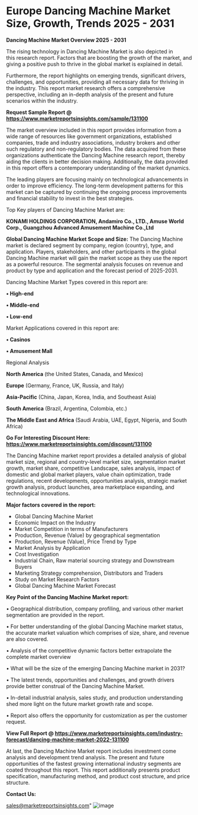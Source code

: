 # Europe Dancing Machine Market Size, Growth, Trends 2025 - 2031

<Strong> Dancing Machine Market Overview 2025 - 2031</strong>

The rising technology in Dancing Machine Market is also depicted in this research report. Factors that are boosting the growth of the market, and giving a positive push to thrive in the global market is explained in detail.

Furthermore, the report highlights on emerging trends, significant drivers, challenges, and opportunities, providing all necessary data for thriving in the industry. This report market research offers a comprehensive perspective, including an in-depth analysis of the present and future scenarios within the industry.

<strong>Request Sample Report @ <a href=https://www.marketreportsinsights.com/sample/131100>https://www.marketreportsinsights.com/sample/131100</a></strong>

The market overview included in this report provides information from a wide range of resources like government organizations, established companies, trade and industry associations, industry brokers and other such regulatory and non-regulatory bodies. The data acquired from these organizations authenticate the Dancing Machine research report, thereby aiding the clients in better decision making. Additionally, the data provided in this report offers a contemporary understanding of the market dynamics.

The leading players are focusing mainly on technological advancements in order to improve efficiency. The long-term development patterns for this market can be captured by continuing the ongoing process improvements and financial stability to invest in the best strategies.

Top Key players of Dancing Machine Market are:

<strong>KONAMI HOLDINGS CORPORATION, Andamiro Co., LTD., Amuse World Corp., Guangzhou Advanced Amusement Machine Co.,Ltd</strong>

<strong><b>Global Dancing Machine Market Scope and Size:</b></strong>
The Dancing Machine market is declared segment by company, region (country), type, and application. Players, stakeholders, and other participants in the global Dancing Machine market will gain the market scope as they use the report as a powerful resource. The segmental analysis focuses on revenue and product by type and application and the forecast period of 2025-2031.

Dancing Machine Market Types covered in this report are:

<strong>• High-end

• Middle-end

• Low-end</strong>

Market Applications covered in this report are:

<strong>• Casinos

• Amusement Mall</strong> 

Regional Analysis

<strong>North America</strong> (the United States, Canada, and Mexico)

<strong>Europe</strong> (Germany, France, UK, Russia, and Italy)

<strong>Asia-Pacific</strong> (China, Japan, Korea, India, and Southeast Asia)

<strong>South America</strong> (Brazil, Argentina, Colombia, etc.)

<strong>The Middle East and Africa</strong> (Saudi Arabia, UAE, Egypt, Nigeria, and South Africa)

<strong>Go For Interesting Discount Here: <a href=https://www.marketreportsinsights.com/discount/131100>https://www.marketreportsinsights.com/discount/131100</a></strong>

The Dancing Machine market report provides a detailed analysis of global market size, regional and country-level market size, segmentation market growth, market share, competitive Landscape, sales analysis, impact of domestic and global market players, value chain optimization, trade regulations, recent developments, opportunities analysis, strategic market growth analysis, product launches, area marketplace expanding, and technological innovations.

<strong><b>Major factors covered in the report:</b></strong>
<ul>
  <li>Global Dancing Machine Market </li>
  <li>Economic Impact on the Industry</li>
  <li>Market Competition in terms of Manufacturers</li>
  <li>Production, Revenue (Value) by geographical segmentation</li>
  <li>Production, Revenue (Value), Price Trend by Type</li>
  <li>Market Analysis by Application</li>
  <li>Cost Investigation</li>
  <li>Industrial Chain, Raw material sourcing strategy and Downstream Buyers</li>
  <li>Marketing Strategy comprehension, Distributors and Traders</li>
  <li>Study on Market Research Factors</li>
  <li>Global Dancing Machine Market Forecast</li>
</ul>

<strong><b>Key Point of the Dancing Machine Market report:</b></strong>

• Geographical distribution, company profiling, and various other market segmentation are provided in the report.

• For better understanding of the global Dancing Machine market status, the accurate market valuation which comprises of size, share, and revenue are also covered.

• Analysis of the competitive dynamic factors better extrapolate the complete market overview

• What will be the size of the emerging Dancing Machine market in 2031?

• The latest trends, opportunities and challenges, and growth drivers provide better construal of the Dancing Machine Market.

• In-detail industrial analysis, sales study, and production understanding shed more light on the future market growth rate and scope.

• Report also offers the opportunity for customization as per the customer request.

<strong><b>View Full Report @ <a href=https://www.marketreportsinsights.com/industry-forecast/dancing-machine-market-2022-131100>https://www.marketreportsinsights.com/industry-forecast/dancing-machine-market-2022-131100</a></b></strong>


At last, the Dancing Machine Market report includes investment come analysis and development trend analysis. The present and future opportunities of the fastest growing international industry segments are coated throughout this report. This report additionally presents product specification, manufacturing method, and product cost structure, and price structure.

<strong>Contact Us:</strong>

sales@marketreportsinsights.com"
![image](https://github.com/user-attachments/assets/fde334d8-20a9-4837-b46d-2d3f661010aa)
